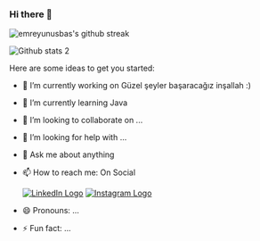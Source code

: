 ### Hi there 👋


![emreyunusbas's github streak](https://github-readme-streak-stats.herokuapp.com/?user=emreyunusbas&theme=blue-green)

![Github stats 2](https://github-readme-stats.vercel.app/api?username=emreyunusbas&show_icons=true&theme=radical)

Here are some ideas to get you started:

- 🔭 I’m currently working on Güzel şeyler başaracağız inşallah :)
- 🌱 I’m currently learning Java
- 👯 I’m looking to collaborate on ...
- 🤔 I’m looking for help with ...
- 💬 Ask me about anything
- 📫 How to reach me: On Social

  
   [![LinkedIn Logo](https://i.hizliresim.com/rakhfbm.png)](https://www.linkedin.com/in/yunus-emre-ba%C5%9F/)
  [![Instagram Logo](https://i.hizliresim.com/ibl4yn2.png)](https://instagram.com/shqiptaryeb)

- 😄 Pronouns: ...
- ⚡ Fun fact: ...
